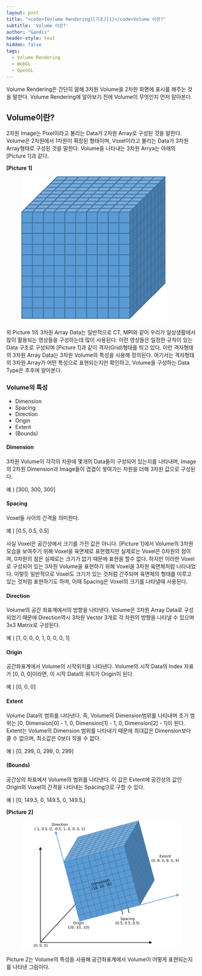 ```yaml
---
layout: post
title: "<code>[Volume Rendering][기초][1]</code>Volume 이란?"
subtitle: 'Volume 이란?'
author: "Gandis"
header-style: text
hidden: false
tags:
  - Volume Rendering
  - WebGL
  - OpenGL
---
```


Volume Rendering은 간단히 말해 3차원 Volume을 2차원 화면에 표시를 해주는 것을 말한다. Volume Rendering에 알아보기 전에 Volume이 무엇인지 먼저 알아본다.


## **Volume이란?**
2차원 Image는 Pixel이라고 불리는 Data가 2차원 Array로 구성된 것을 말한다. Volume은 2차원에서 1차원이 확장된 형태이며, Voxel이라고 불리는 Data가 3차원 Array형태로 구성된 것을 말한다. Volume을 나타내는 3차원 Arrya는 아래의 [Picture 1]과 같다. 

**[Picture 1]**
<figure>
	<img src="/../../img/volume/volume-3d-array.png">
</figure>

위 Picture 1의 3차원 Array Data는 일반적으로 CT, MPI와 같이 우리가 일상생활에서 많이 활용되는 영상들을 구성하는데 많이 사용된다. 이런 영상들은 일정한 규칙이 있는 Data 구조로 구성되며 [Picture 1]과 같이 격자(Grid)형태를 띄고 있다. 이런 격자형태의 3차원 Array Data는 3차원 Volume의 특성을 사용해 정의된다. 여기서는 격자형태의 3차원 Array가 어떤 특성으로 표현되는지만 확인하고, Volume을 구성하는 Data Type은 추후에 알아본다.

### **Volume의 특성**
 - Dimension
 - Spacing
 - Direction
 - Origin
 - Extent
 - (Bounds)

#### **Dimension**
3차원 Volume이 각각의 차원에 몇개의 Data들이 구성되어 있는지를 나타내며, Image의 2차원 Dimension과 Image들이 겹겹이 쌓여가는 차원을 더해 3차원 값으로 구성된다.

예 ) [300, 300, 300]

#### **Spacing**
Voxel들 사이의 간격을 의미한다. 

예 ) [0.5, 0.5, 0.5]

사실 Voxel은 공간상에서 크기를 가진 값은 아니다. [Picture 1]에서 Volume의 3차원 모습을 보여주기 위해 Voxel을 육면체로 표현했지만 실제로는 Voxel은 0차원의 점이며, 0차원의 점은 실제로는 크기가 없기 때문에 표현을 할수 없다. 하지만 이러한 Voxel로 구성되어 있는 3차원 Volume을 표현하기 위해 Voxel을 3차원 육면체처럼 나타내었다. 이렇듯 일반적으로 Voxel도 크기가 있는 것처럼 간주되며 육면체의 형태를 이루고 있는 것처럼 표현하기도 하며, 이때 Spacing은 Voxel의 크기를 나타낼때 사용된다.

#### **Direction**
Volume의 공간 좌표계에서의 방향을 나타낸다. Volume은 3차원 Array Data로 구성되었기 때문에 Direction역시 3차원 Vector 3개로 각 차원의 방향을 나타낼 수 있으며 3x3 Matrix로 구성된다. 

예 ) [1, 0, 0, 0, 1, 0, 0, 0, 1]

#### **Origin**
공간좌표계에서 Volume의 시작위치를 나타낸다. Volume의 시작 Data의 Index 자표가 [0, 0, 0]이라면, 이 시작 Data의 위치가 Origin이 된다.

예 ) [0, 0, 0]

#### **Extent**
Volume Data의 범위를 나타낸다. 즉, Volume의 Dimension범위를 나타내며 초기 범위는 [0, Dimension[0] - 1, 0, Dimension[1] - 1, 0, Dimension[2] - 1]이 된다. Extent는 Volume의 Dimension 범위를 나타내기 때문에 최대값은 Dimension보다 클 수 없으며, 최소값은 0보다 작을 수 없다.

예 ) [0, 299, 0, 299, 0, 299]
#### **(Bounds)**
공간상의 좌표에서 Volume의 범위를 나타낸다. 이 값은 Extent에 공간상의 값인 Origin와 Voxel의 간격을 나타내는 Spacing으로 구할 수 있다.

예 ) [0, 149.5, 0, 149.5, 0, 149.5,]


**[Picture 2]**
<figure>
	<img src="/../../img/volume/volume-3d-array-in-world.png">
</figure>

Picture 2는 Volume의 특성을 사용해 공간좌표계에서 Volume이 어떻게 표현되는지를 나타낸 그림이다.

